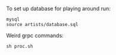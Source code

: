 To set up database for playing around run:

```
mysql
source artists/database.sql
```

Weird grpc commands:
```
sh proc.sh
```